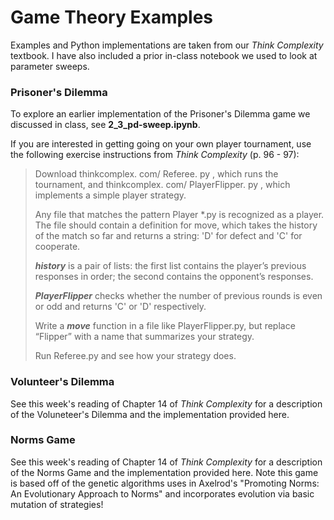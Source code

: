 # Game Theory Examples

Examples and Python implementations are taken from our _Think Complexity_ textbook. I have also included a prior in-class notebook we used to look at parameter sweeps. 


### Prisoner's Dilemma

To explore an earlier implementation of the Prisoner's Dilemma game we discussed in class, see **2_3_pd-sweep.ipynb**.

If you are interested in getting going on your own player tournament, use the following exercise instructions from _Think Complexity_ (p. 96 - 97):

> Download thinkcomplex. com/ Referee. py , which runs the tournament, and thinkcomplex. com/ PlayerFlipper. py , which implements a simple player strategy.
>
> Any file that matches the pattern Player &ast;.py is recognized as a player. The file should contain a definition for move, which takes the history of the match so far and returns a string: 'D' for defect and 'C' for cooperate.
>
> **_history_** is a pair of lists: the first list contains the player’s previous responses in order; the second contains the opponent’s responses. 
>
> **_PlayerFlipper_** checks whether the number of previous rounds is even or odd and returns 'C' or 'D' respectively. 
>
> Write a **_move_** function in a file like PlayerFlipper.py, but replace “Flipper” with a name that summarizes your strategy. 
>
> Run Referee.py and see how your strategy does.


### Volunteer's Dilemma

See this week's reading of Chapter 14 of _Think Complexity_ for a description of the Voluneteer's Dilemma and the implementation provided here.

### Norms Game

See this week's reading of Chapter 14 of _Think Complexity_ for a description of the Norms Game and the implementation provided here. Note this game is based off of the genetic algorithms uses in Axelrod's "Promoting Norms: An Evolutionary Approach to Norms" and incorporates evolution via basic mutation of strategies!
